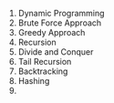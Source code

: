 1. Dynamic Programming
2. Brute Force Approach
3. Greedy Approach
4. Recursion
5. Divide and Conquer
6. Tail Recursion
7. Backtracking
8. Hashing
9. 
